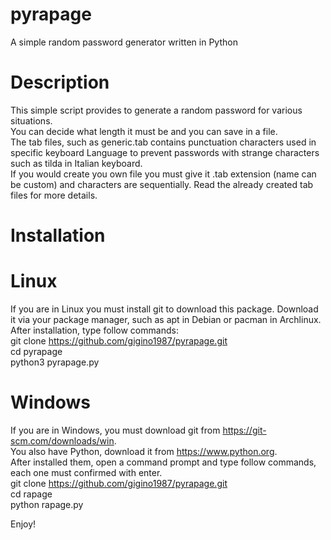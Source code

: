 # pyrapage
A simple random password generator written in Python  
  
# Description
This simple script provides to generate a random password for various situations.  
You can decide what length it must be and you can save in a file.  
The tab files, such as generic.tab contains punctuation characters used in specific keyboard Language to prevent passwords with strange characters such as tilda in Italian keyboard.  
If you would create you own file you must give it .tab extension (name can be custom) and characters are sequentially. Read the already created tab files for more details.  
  
# Installation
  
# Linux
If you are in Linux you must install git to download this package. Download it via your package manager, such as apt in Debian or pacman in Archlinux.  
After installation, type follow commands:  
git clone https://github.com/gigino1987/pyrapage.git  
cd pyrapage  
python3 pyrapage.py  
  
# Windows  
If you are in Windows, you must download git from https://git-scm.com/downloads/win.  
You also have Python, download it from https://www.python.org.  
After installed them, open a command prompt and type follow commands, each one must confirmed with enter.  
git clone https://github.com/gigino1987/pyrapage.git  
cd rapage  
python rapage.py  
  
Enjoy!
